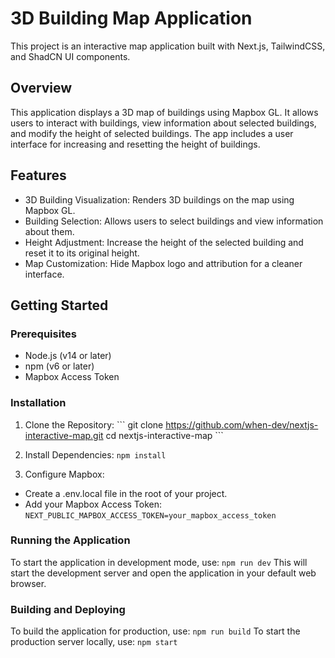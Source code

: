 # 3D Building Map Application

This project is an interactive map application built with Next.js, TailwindCSS, and ShadCN UI components.

## Overview

This application displays a 3D map of buildings using Mapbox GL. It allows users to interact with 
buildings, view information about selected buildings, and modify the height of selected buildings. 
The app includes a user interface for increasing and resetting the height of buildings.

## Features

- 3D Building Visualization: Renders 3D buildings on the map using Mapbox GL.
- Building Selection: Allows users to select buildings and view information about them.
- Height Adjustment: Increase the height of the selected building and reset it to its original height.
- Map Customization: Hide Mapbox logo and attribution for a cleaner interface.

## Getting Started
### Prerequisites

* Node.js (v14 or later)
* npm (v6 or later)
* Mapbox Access Token

### Installation
1. Clone the Repository: 
    \```
    git clone https://github.com/when-dev/nextjs-interactive-map.git
    cd nextjs-interactive-map
    \```
2. Install Dependencies:
    `npm install`

3. Configure Mapbox:
- Create a .env.local file in the root of your project.
- Add your Mapbox Access Token:
    `NEXT_PUBLIC_MAPBOX_ACCESS_TOKEN=your_mapbox_access_token`

### Running the Application
To start the application in development mode, use:
`npm run dev`
This will start the development server and open the application in your default web browser.

### Building and Deploying
To build the application for production, use:
    `npm run build`
To start the production server locally, use:
    `npm start`

